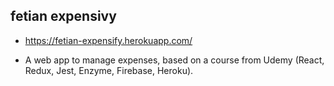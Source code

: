 ## fetian expensivy

* https://fetian-expensify.herokuapp.com/

* A web app to manage expenses, based on a course from Udemy (React, Redux, Jest, Enzyme, Firebase, Heroku).

